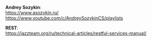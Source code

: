 **Andrey Sozykin**:      
https://www.asozykin.ru/  
https://www.youtube.com/c/AndreySozykinCS/playlists

**REST**:     
https://jazzteam.org/ru/technical-articles/restful-services-manual/